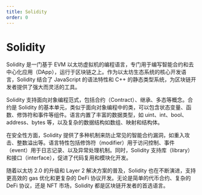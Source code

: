 ```yaml
---
title: Solidity
order: 0
---
```


# Solidity
Solidity 是一门基于 EVM 以太坊虚拟机的编程语言，专门用于编写智能合约和去中心化应用（DApp），运行于区块链之上。作为以太坊生态系统的核心开发语言，Solidity 结合了 JavaScript 的语法特性和 C++ 的静态类型系统，为区块链开发者提供了强大而灵活的工具。

Solidity 支持面向对象编程范式，包括合约（Contract）、继承、多态等概念。合约是 Solidity 的基本单元，类似于面向对象编程中的类，可以包含状态变量、函数、修饰符和事件等组件。语言内置了丰富的数据类型，如 uint、int、bool、address、bytes 等，以及复杂的数据结构如数组、映射和结构体。

在安全性方面，Solidity 提供了多种机制来防止常见的智能合约漏洞，如重入攻击、整数溢出等。语言特性包括修饰符（modifier）用于访问控制、事件（event）用于日志记录、以及异常处理机制。同时，Solidity 支持库（library）和接口（interface），促进了代码复用和模块化开发。

随着以太坊 2.0 的升级和 Layer 2 解决方案的普及，Solidity 也在不断演进，支持更高效的 gas 优化和更复杂的 DeFi 协议开发。无论是简单的代币合约、复杂的 DeFi 协议，还是 NFT 市场，Solidity 都是区块链开发者的首选语言。